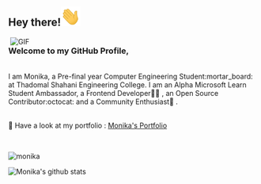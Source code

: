 ## Hey there!<img src="https://github.com/ABSphreak/ABSphreak/blob/master/gifs/Hi.gif" width="40px"><br>
<img align="right" alt="GIF" src="https://gph.is/g/ajW5LKY" width="500px" />

### Welcome to my GitHub Profile,
<br>
I am Monika, a Pre-final year Computer Engineering Student:mortar_board: at Thadomal Shahani Engineering College. I am an Alpha Microsoft Learn Student Ambassador, a Frontend Developer👩‍💻 , an Open Source Contributor:octocat: and a Community Enthusiast🤝 .</br><br>

:link: Have a look at my portfolio : [Monika's Portfolio](https://m-code12.github.io/monikajha-v1/)
<!---![vid](https://user-images.githubusercontent.com/53649201/92141667-5d565000-ee30-11ea-84a7-07100634fe5e.gif)---->

</br>
<p align="left"> <img src="https://komarev.com/ghpvc/?username=m-code12" alt="monika" /> </p>


<!--
**m-code12/m-code12** is a ✨ _special_ ✨ repository because its `README.md` (this file) appears on your GitHub profile.

Here are some ideas to get you started:

- 🔭 I’m currently working on ...
- 🌱 I’m currently learning ...
- 👯 I’m looking to collaborate on ...
- 🤔 I’m looking for help with ...
- 💬 Ask me about ...
- 📫 How to reach me: ...
- 😄 Pronouns: ...
- ⚡ Fun fact: ...
-->


![Monika's github stats](https://github-readme-stats.vercel.app/api?username=m-code12&show_icons=true&theme=radical)
